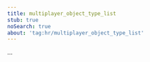 ```yaml
---
title: multiplayer_object_type_list
stub: true
noSearch: true
about: 'tag:hr/multiplayer_object_type_list'
---
```

  ...
